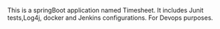 This is a springBoot application named Timesheet.
It includes Junit tests,Log4j, docker and Jenkins configurations.
For Devops purposes.
